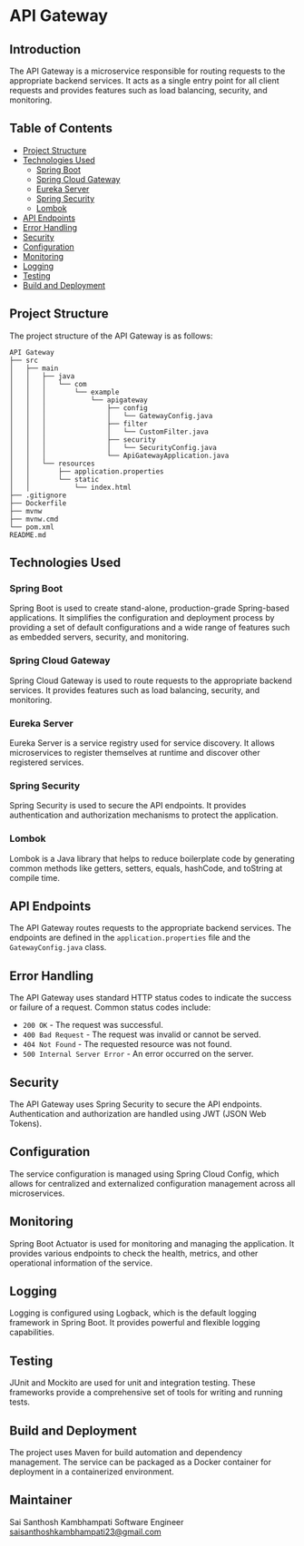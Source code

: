 # API Gateway
## Introduction
The API Gateway is a microservice responsible for routing requests to the appropriate backend services. It acts as a single entry point for all client requests and provides features such as load balancing, security, and monitoring.

## Table of Contents
- [Project Structure](#project-structure)
- [Technologies Used](#technologies-used)
    - [Spring Boot](#spring-boot)
    - [Spring Cloud Gateway](#spring-cloud-gateway)
    - [Eureka Server](#eureka-server)
    - [Spring Security](#spring-security)
    - [Lombok](#lombok)
- [API Endpoints](#api-endpoints)
- [Error Handling](#error-handling)
- [Security](#security)
- [Configuration](#configuration)
- [Monitoring](#monitoring)
- [Logging](#logging)
- [Testing](#testing)
- [Build and Deployment](#build-and-deployment)

## Project Structure
The project structure of the API Gateway is as follows:
```
API Gateway
├── src
│   ├── main
│   │   ├── java
│   │   │   └── com
│   │   │       └── example
│   │   │           └── apigateway
│   │   │               ├── config
│   │   │               │   └── GatewayConfig.java
│   │   │               ├── filter
│   │   │               │   └── CustomFilter.java
│   │   │               ├── security
│   │   │               │   └── SecurityConfig.java
│   │   │               └── ApiGatewayApplication.java
│   │   └── resources
│   │       ├── application.properties
│   │       └── static
│   │           └── index.html
├── .gitignore
├── Dockerfile
├── mvnw
├── mvnw.cmd
└── pom.xml
README.md
```

## Technologies Used

### Spring Boot
Spring Boot is used to create stand-alone, production-grade Spring-based applications. It simplifies the configuration and deployment process by providing a set of default configurations and a wide range of features such as embedded servers, security, and monitoring.

### Spring Cloud Gateway
Spring Cloud Gateway is used to route requests to the appropriate backend services. It provides features such as load balancing, security, and monitoring.

### Eureka Server
Eureka Server is a service registry used for service discovery. It allows microservices to register themselves at runtime and discover other registered services.

### Spring Security
Spring Security is used to secure the API endpoints. It provides authentication and authorization mechanisms to protect the application.

### Lombok
Lombok is a Java library that helps to reduce boilerplate code by generating common methods like getters, setters, equals, hashCode, and toString at compile time.

## API Endpoints
The API Gateway routes requests to the appropriate backend services. The endpoints are defined in the `application.properties` file and the `GatewayConfig.java` class.

## Error Handling
The API Gateway uses standard HTTP status codes to indicate the success or failure of a request. Common status codes include:
- `200 OK` - The request was successful.
- `400 Bad Request` - The request was invalid or cannot be served.
- `404 Not Found` - The requested resource was not found.
- `500 Internal Server Error` - An error occurred on the server.

## Security
The API Gateway uses Spring Security to secure the API endpoints. Authentication and authorization are handled using JWT (JSON Web Tokens).

## Configuration
The service configuration is managed using Spring Cloud Config, which allows for centralized and externalized configuration management across all microservices.

## Monitoring
Spring Boot Actuator is used for monitoring and managing the application. It provides various endpoints to check the health, metrics, and other operational information of the service.

## Logging
Logging is configured using Logback, which is the default logging framework in Spring Boot. It provides powerful and flexible logging capabilities.

## Testing
JUnit and Mockito are used for unit and integration testing. These frameworks provide a comprehensive set of tools for writing and running tests.

## Build and Deployment
The project uses Maven for build automation and dependency management. The service can be packaged as a Docker container for deployment in a containerized environment.

## Maintainer
Sai Santhosh Kambhampati
Software Engineer
saisanthoshkambhampati23@gmail.com


